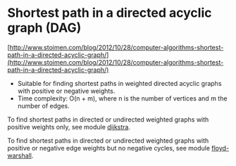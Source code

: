 # Shortest path in a directed acyclic graph (DAG)

[http://www.stoimen.com/blog/2012/10/28/computer-algorithms-shortest-path-in-a-directed-acyclic-graph/](http://www.stoimen.com/blog/2012/10/28/computer-algorithms-shortest-path-in-a-directed-acyclic-graph/)

* Suitable for finding shortest paths in weighted directed acyclic graphs with positive or negative weights.
* Time complexity: O(n + m), where n is the number of vertices and m the number of edges.

To find shortest paths in directed or undirected weighted graphs with positive weights only, see module [dijkstra](../dijkstra).

To find shortest paths in directed or undirected weighted graphs with positive or negative edge weights but no negative cycles, see module [floyd-warshall](../floyd-warshall).
